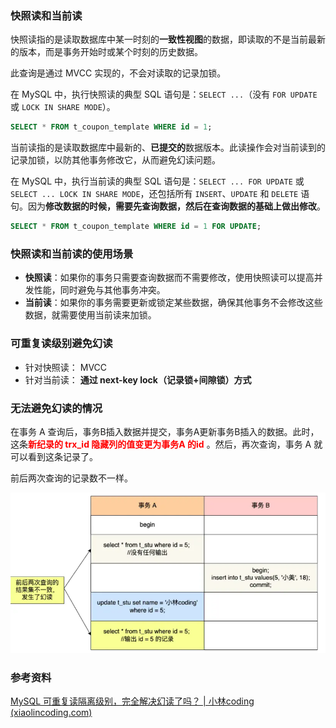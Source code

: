 ### 快照读和当前读

快照读指的是读取数据库中某一时刻的**一致性视图**的数据，即读取的不是当前最新的版本，而是事务开始时或某个时刻的历史数据。

此查询是通过 MVCC 实现的，不会对读取的记录加锁。

在 MySQL 中，执行快照读的典型 SQL 语句是：`SELECT ...`（没有 `FOR UPDATE` 或 `LOCK IN SHARE MODE`）。

```sql
SELECT * FROM t_coupon_template WHERE id = 1;
```



当前读指的是读取数据库中最新的、**已提交的**数据版本。此读操作会对当前读到的记录加锁，以防其他事务修改它，从而避免幻读问题。

在 MySQL 中，执行当前读的典型 SQL 语句是：`SELECT ... FOR UPDATE` 或 `SELECT ... LOCK IN SHARE MODE`，还包括所有 `INSERT`、`UPDATE` 和 `DELETE` 语句。因为**修改数据的时候，需要先查询数据，然后在查询数据的基础上做出修改**。

```sql
SELECT * FROM t_coupon_template WHERE id = 1 FOR UPDATE;
```





### 快照读和当前读的使用场景

- **快照读**：如果你的事务只需要查询数据而不需要修改，使用快照读可以提高并发性能，同时避免与其他事务冲突。
- **当前读**：如果你的事务需要更新或锁定某些数据，确保其他事务不会修改这些数据，就需要使用当前读来加锁。







### 可重复读级别避免幻读

- 针对快照读： MVCC
- 针对当前读： **通过 next-key lock（记录锁+间隙锁）方式**









### 无法避免幻读的情况

在事务 A 查询后，事务B插入数据并提交，事务A更新事务B插入的数据。此时，这条<font color="red">**新纪录的 trx_id 隐藏列的值变更为事务A 的id**</font> 。然后，再次查询，事务 A 就可以看到这条记录了。

前后两次查询的记录数不一样。

![image-20240918163850471](images/image-20240918163850471.png)





### 参考资料

[MySQL 可重复读隔离级别，完全解决幻读了吗？ | 小林coding (xiaolincoding.com)](https://xiaolincoding.com/mysql/transaction/phantom.html#当前读是如何避免幻读的)

